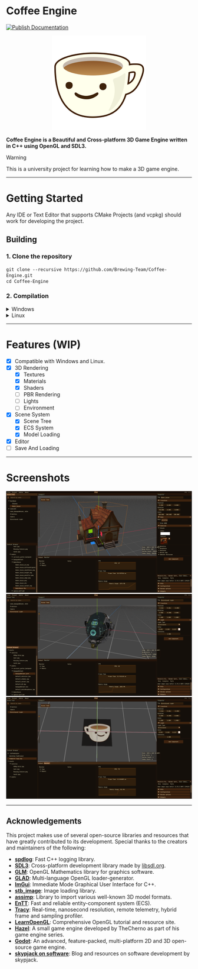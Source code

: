 # Coffee Engine
[![Publish Documentation](https://github.com/Brewing-Team/Coffee-Engine/actions/workflows/publish-docs.yml/badge.svg)](https://github.com/Brewing-Team/Coffee-Engine/actions/workflows/publish-docs.yml)

<p align="center">
    <img src="/Resources/temporal-logo.webp?raw=true" width="256" height="256">
</p>

**Coffee Engine is a Beautiful and Cross-platform 3D Game Engine written in C++ using OpenGL and SDL3.** </br> 

> [!WARNING]
> This is a university project for learning how to make a 3D game engine.

---

# Getting Started

Any IDE or Text Editor that supports CMake Projects (and vcpkg) should work for developing the project.

## Building

### 1. Clone the repository
```
git clone --recursive https://github.com/Brewing-Team/Coffee-Engine.git
cd Coffee-Engine
```

### 2. Compilation
<details>
  <summary>Windows</summary>
(Not Tested but you should use cmake with vcpkg (easiest way i think is with vs2022))
</details>
<details>
  <summary>Linux</summary>

#### 1. Install Dependencies
- Arch Linux
```
sudo pacman -S spdlog fmt glfw glm assimp
```
- Fedora
```
sudo dnf install spdlog-devel fmt-devel glfw-devel glm-devel assimp-devel
```
- Ubuntu
```
sudo apt-get install libspdlog-dev libfmt-dev libglfw3-dev libglm-dev libassimp-dev
```

#### 2. Build
```
mkdir build && cd build
cmake .. -DCMAKE_BUILD_TYPE=Release
make -j $(nproc) CoffeeEditor
```
#### 3. Enjoy!
```
cd ../bin/CoffeeEditor/Release
./CoffeeEditor
```
</details>

---

# Features (WIP)
- [x] Compatible with Windows and Linux.
- [x] 3D Rendering
  - [x] Textures
  - [x] Materials
  - [x] Shaders
  - [ ] PBR Rendering
  - [ ] Lights
  - [ ] Environment
- [x] Scene System
  - [x] Scene Tree
  - [x] ECS System
  - [x] Model Loading
- [x] Editor
- [ ] Save And Loading

---

# Screenshots

![](Resources/Release1/screenshot_1.png)
![](Resources/Release1/screenshot_2.png)
![](Resources/Release1/screenshot_3.png)

---

## Acknowledgements

This project makes use of several open-source libraries and resources that have greatly contributed to its development. Special thanks to the creators and maintainers of the following:

- **[spdlog](https://github.com/gabime/spdlog)**: Fast C++ logging library.
- **[SDL3](https://github.com/libsdl-org/SDL)**: Cross-platform development library made by [libsdl.org](https://libsdl.org/).
- **[GLM](https://github.com/g-truc/glm)**: OpenGL Mathematics library for graphics software.
- **[GLAD](https://github.com/Dav1dde/glad)**: Multi-language OpenGL loader-generator.
- **[ImGui](https://github.com/ocornut/imgui)**: Immediate Mode Graphical User Interface for C++.
- **[stb_image](https://github.com/nothings/stb)**: Image loading library.
- **[assimp](https://github.com/assimp/assimp)**: Library to import various well-known 3D model formats.
- **[EnTT](https://github.com/skypjack/entt)**: Fast and reliable entity-component system (ECS).
- **[Tracy](https://github.com/wolfpld/tracy)**: Real-time, nanosecond resolution, remote telemetry, hybrid frame and sampling profiler.
- **[LearnOpenGL](https://learnopengl.com/)**: Comprehensive OpenGL tutorial and resource site.
- **[Hazel](https://github.com/TheCherno/Hazel)**: A small game engine developed by TheCherno as part of his game engine series.
- **[Godot](https://godotengine.org/)**: An advanced, feature-packed, multi-platform 2D and 3D open-source game engine.
- **[skypjack on software](https://skypjack.github.io/)**: Blog and resources on software development by skypjack.
